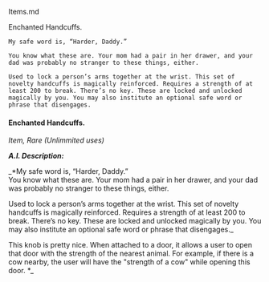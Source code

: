 Items.md

Enchanted Handcuffs.
```
My safe word is, “Harder, Daddy.”

You know what these are. Your mom had a pair in her drawer, and your dad was probably no stranger to these things, either.

Used to lock a person’s arms together at the wrist. This set of novelty handcuffs is magically reinforced. Requires a strength of at least 200 to break. There’s no key. These are locked and unlocked magically by you. You may also institute an optional safe word or phrase that disengages.
```

#### Enchanted Handcuffs.
*Item, Rare (Unlimmited uses)*

***A.I. Description:***

_*My safe word is, “Harder, Daddy.”   
You know what these are. Your mom had a pair in her drawer, and your dad was probably no stranger to these things, either.   

Used to lock a person’s arms together at the wrist. This set of novelty handcuffs is magically reinforced. Requires a strength of at least 200 to break. There’s no key. These are locked and unlocked magically by you. You may also institute an optional safe word or phrase that disengages._

This knob is pretty nice. When attached to a door, it allows a user to
open that door with the strength of the nearest animal. For example, if
there is a cow nearby, the user will have the "strength of a cow" while
opening this door.
*_